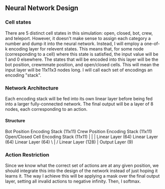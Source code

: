 ## Neural Network Design
### Cell states
There are 5 distinct cell states in this simulation: open, closed, bot, crew, and teleport. However, it doesn't make sense to assign each category a number and dump it
into the neural network. Instead, I will employ a one-of-k encoding layer for relevent states. This means that, for some node (corresponding to a cell) where this state 
is satisfied, the input value will be 1 and 0 elsewhere. The states that will be encoded into this layer will be the bot position,  crewmmate position, and open/closed 
cells. This will mean the input layer will be 11x11x3 nodes long. I will call each set of encodings an encoding "stack". 

### Network Architecture
Each encoding stack will be fed into its own linear layer before being fed into a larger fully-connected network. The final output will be a layer of 8 nodes, each
corresponding to an action.

#### Structure
Bot Position Encoding Stack (11x11)      Crew Position Encoding Stack (11x11)       Open/Closed Cell Encoding Stack (11x11)
             |                                              |                                          |
    Linear Layer (64)                               Linear Layer (64)                          Linear Layer (64)
                            \                               |                               /
                                                    Linear Layer (128)
                                                            |
                                                     Output Layer (9)




### Action Restriction
Since we know what the correct set of actions are at any given position, we should integrate this into the design of the network instead of just hoping it learns it. The
way I achieve this will be applying a mask over the final output layer, setting all invalid actions to negative infinity. Then, I softmax. 


